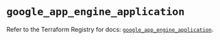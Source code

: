 # `google_app_engine_application`

Refer to the Terraform Registry for docs: [`google_app_engine_application`](https://registry.terraform.io/providers/hashicorp/google/6.14.0/docs/resources/app_engine_application).
